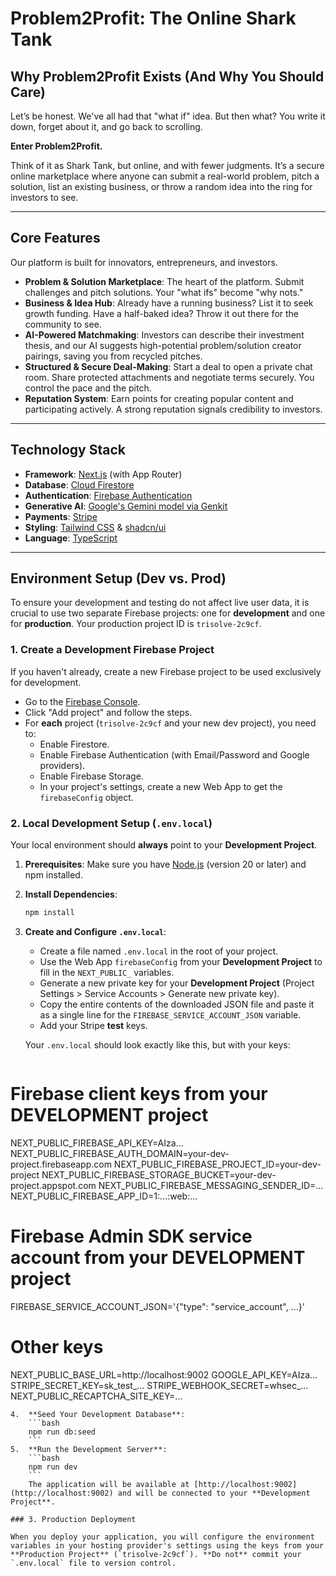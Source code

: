# Problem2Profit: The Online Shark Tank

## Why Problem2Profit Exists (And Why You Should Care)

Let’s be honest. We've all had that "what if" idea. But then what? You write it down, forget about it, and go back to scrolling.

**Enter Problem2Profit.**

Think of it as Shark Tank, but online, and with fewer judgments. It’s a secure online marketplace where anyone can submit a real-world problem, pitch a solution, list an existing business, or throw a random idea into the ring for investors to see.

---

## Core Features

Our platform is built for innovators, entrepreneurs, and investors.

-   **Problem & Solution Marketplace**: The heart of the platform. Submit challenges and pitch solutions. Your "what ifs" become "why nots."
-   **Business & Idea Hub**: Already have a running business? List it to seek growth funding. Have a half-baked idea? Throw it out there for the community to see.
-   **AI-Powered Matchmaking**: Investors can describe their investment thesis, and our AI suggests high-potential problem/solution creator pairings, saving you from recycled pitches.
-   **Structured & Secure Deal-Making**: Start a deal to open a private chat room. Share protected attachments and negotiate terms securely. You control the pace and the pitch.
-   **Reputation System**: Earn points for creating popular content and participating actively. A strong reputation signals credibility to investors.

---

## Technology Stack

-   **Framework**: [Next.js](https://nextjs.org/) (with App Router)
-   **Database**: [Cloud Firestore](https://firebase.google.com/docs/firestore)
-   **Authentication**: [Firebase Authentication](https://firebase.google.com/docs/auth)
-   **Generative AI**: [Google's Gemini model via Genkit](https://firebase.google.com/docs/genkit)
-   **Payments**: [Stripe](https://stripe.com/)
-   **Styling**: [Tailwind CSS](https://tailwindcss.com/) & [shadcn/ui](https://ui.shadcn.com/)
-   **Language**: [TypeScript](https://www.typescriptlang.org/)

---

## Environment Setup (Dev vs. Prod)

To ensure your development and testing do not affect live user data, it is crucial to use two separate Firebase projects: one for **development** and one for **production**. Your production project ID is `trisolve-2c9cf`.

### 1. Create a Development Firebase Project

If you haven't already, create a new Firebase project to be used exclusively for development.

-   Go to the [Firebase Console](https://console.firebase.google.com/).
-   Click "Add project" and follow the steps.
-   For **each** project (`trisolve-2c9cf` and your new dev project), you need to:
    -   Enable Firestore.
    -   Enable Firebase Authentication (with Email/Password and Google providers).
    -   Enable Firebase Storage.
    -   In your project's settings, create a new Web App to get the `firebaseConfig` object.

### 2. Local Development Setup (`.env.local`)

Your local environment should **always** point to your **Development Project**.

1.  **Prerequisites**: Make sure you have [Node.js](https://nodejs.org/) (version 20 or later) and npm installed.
2.  **Install Dependencies**:
    ```bash
    npm install
    ```
3.  **Create and Configure `.env.local`**:
    -   Create a file named `.env.local` in the root of your project.
    -   Use the Web App `firebaseConfig` from your **Development Project** to fill in the `NEXT_PUBLIC_` variables.
    -   Generate a new private key for your **Development Project** (Project Settings > Service Accounts > Generate new private key).
    -   Copy the entire contents of the downloaded JSON file and paste it as a single line for the `FIREBASE_SERVICE_ACCOUNT_JSON` variable.
    -   Add your Stripe **test** keys.

    Your `.env.local` should look exactly like this, but with your keys:
    ```
# Firebase client keys from your DEVELOPMENT project
NEXT_PUBLIC_FIREBASE_API_KEY=AIza...
NEXT_PUBLIC_FIREBASE_AUTH_DOMAIN=your-dev-project.firebaseapp.com
NEXT_PUBLIC_FIREBASE_PROJECT_ID=your-dev-project
NEXT_PUBLIC_FIREBASE_STORAGE_BUCKET=your-dev-project.appspot.com
NEXT_PUBLIC_FIREBASE_MESSAGING_SENDER_ID=...
NEXT_PUBLIC_FIREBASE_APP_ID=1:...:web:...

# Firebase Admin SDK service account from your DEVELOPMENT project
FIREBASE_SERVICE_ACCOUNT_JSON='{"type": "service_account", ...}'

# Other keys
NEXT_PUBLIC_BASE_URL=http://localhost:9002
GOOGLE_API_KEY=AIza...
STRIPE_SECRET_KEY=sk_test_...
STRIPE_WEBHOOK_SECRET=whsec_...
NEXT_PUBLIC_RECAPTCHA_SITE_KEY=...
```
4.  **Seed Your Development Database**:
    ```bash
    npm run db:seed
    ```
5.  **Run the Development Server**:
    ```bash
    npm run dev
    ```
    The application will be available at [http://localhost:9002](http://localhost:9002) and will be connected to your **Development Project**.

### 3. Production Deployment

When you deploy your application, you will configure the environment variables in your hosting provider's settings using the keys from your **Production Project** (`trisolve-2c9cf`). **Do not** commit your `.env.local` file to version control.